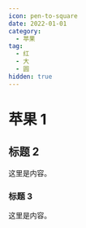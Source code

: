 ```yaml
---
icon: pen-to-square
date: 2022-01-01
category:
  - 苹果
tag:
  - 红
  - 大
  - 圆
hidden: true
---
```


# 苹果 1

## 标题 2

这里是内容。

### 标题 3

这里是内容。
